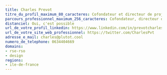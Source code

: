 ```yaml
---
title: Charles Prevot
titre_du_profil_maximum_80_caracteres: Cofondateur et directeur de projet web à plutot.cool, membre fondateur de Reboot!
parcours_professionnel_maximum_256_caracteres: Cofondateur, directeur de projet, plutot.cool - Cofondateur, animateur du projet du projet Reboot! - Chef de projet en charge du développement numérique de l’agence, Agence bdc conseil
distanciel: Oui, c'est possible
url_de_votre_profil_linkedin: https://www.linkedin.com/in/prevotcharles/
url_de_votre_site_web_professionnel: https://twitter.com/CharlesPvt
adresse_e_mail: charles@plutot.cool
numero_de_telephone: 0634404669
domains:
- rse-rso
- design
regions:
- ile-de-france
---
```

